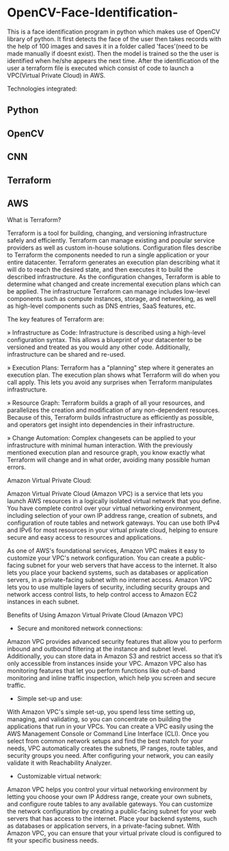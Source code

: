 # OpenCV-Face-Identification-
This is a face identification program in python which makes use of OpenCV library of python. It first detects the face of the user then takes records with the help of 100 images and saves it in a folder called 'faces'(need to be made manually if doesnt exist). 
Then the model is trained so the the user is identified when he/she appears the next time.
After the identification of the user a terraform file is executed which consist of code to launch a VPC(Virtual Private Cloud) in AWS.

Technologies integrated:

## Python 
## OpenCV
## CNN
## Terraform
## AWS

What is Terraform?

Terraform is a tool for building, changing, and versioning infrastructure safely and efficiently. Terraform can manage existing and popular service providers as well as custom in-house solutions.
Configuration files describe to Terraform the components needed to run a single application or your entire datacenter. Terraform generates an execution plan describing what it will do to reach the desired state, and then executes it to build the described infrastructure. As the configuration changes, Terraform is able to determine what changed and create incremental execution plans which can be applied.
The infrastructure Terraform can manage includes low-level components such as compute instances, storage, and networking, as well as high-level components such as DNS entries, SaaS features, etc.

The key features of Terraform are:

» Infrastructure as Code: 
Infrastructure is described using a high-level configuration syntax. This allows a blueprint of your datacenter to be versioned and treated as you would any other code. Additionally, infrastructure can be shared and re-used.

» Execution Plans: 
Terraform has a "planning" step where it generates an execution plan. The execution plan shows what Terraform will do when you call apply. This lets you avoid any surprises when Terraform manipulates infrastructure.

» Resource Graph: 
Terraform builds a graph of all your resources, and parallelizes the creation and modification of any non-dependent resources. Because of this, Terraform builds infrastructure as efficiently as possible, and operators get insight into dependencies in their infrastructure.

» Change Automation: 
Complex changesets can be applied to your infrastructure with minimal human interaction. With the previously mentioned execution plan and resource graph, you know exactly what Terraform will change and in what order, avoiding many possible human errors.

Amazon Virtual Private Cloud:

Amazon Virtual Private Cloud (Amazon VPC) is a service that lets you launch AWS resources in a logically isolated virtual network that you define. You have complete control over your virtual networking environment, including selection of your own IP address range, creation of subnets, and configuration of route tables and network gateways. You can use both IPv4 and IPv6 for most resources in your virtual private cloud, helping to ensure secure and easy access to resources and applications.

As one of AWS's foundational services, Amazon VPC makes it easy to customize your VPC's network configuration. You can create a public-facing subnet for your web servers that have access to the internet. It also lets you place your backend systems, such as databases or application servers, in a private-facing subnet with no internet access. Amazon VPC lets you to use multiple layers of security, including security groups and network access control lists, to help control access to Amazon EC2 instances in each subnet.

Benefits of Using Amazon Virtual Private Cloud (Amazon VPC)

- Secure and monitored network connections:

Amazon VPC provides advanced security features that allow you to perform inbound and outbound filtering at the instance and subnet level. Additionally, you can store data in Amazon S3 and restrict access so that it’s only accessible from instances inside your VPC. Amazon VPC also has monitoring features that let you perform functions like out-of-band monitoring and inline traffic inspection, which help you screen and secure traffic.

- Simple set-up and use:

With Amazon VPC's simple set-up, you spend less time setting up, managing, and validating, so you can concentrate on building the applications that run in your VPCs. You can create a VPC easily using the AWS Management Console or Command Line Interface (CLI). Once you select from common network setups and find the best match for your needs, VPC automatically creates the subnets, IP ranges, route tables, and security groups you need. After configuring your network, you can easily validate it with Reachability Analyzer.

- Customizable virtual network:

Amazon VPC helps you control your virtual networking environment by letting you choose your own IP Address range, create your own subnets, and configure route tables to any available gateways. You can customize the network configuration by creating a public-facing subnet for your web servers that has access to the internet. Place your backend systems, such as databases or application servers, in a private-facing subnet. With Amazon VPC, you can ensure that your virtual private cloud is configured to fit your specific business needs.
